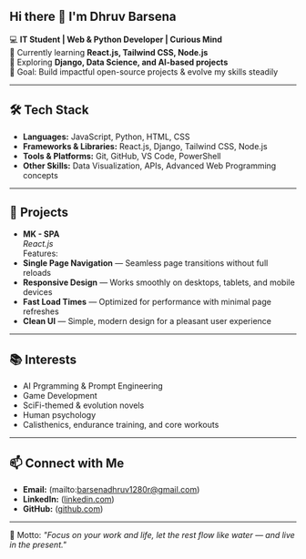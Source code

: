 ## Hi there 👋 I'm Dhruv Barsena

<!--
**Barsena-dv/Barsena-dv** is a ✨ _special_ ✨ repository because its `README.md` (this file) appears on your GitHub profile.

Here are some ideas to get you started:

- 🔭 I’m currently working on ...
- 🌱 I’m currently learning ...
- 👯 I’m looking to collaborate on ...
- 🤔 I’m looking for help with ...
- 💬 Ask me about ...
- 📫 How to reach me: ...
- 😄 Pronouns: ...
- ⚡ Fun fact: ...
-->

💻 **IT Student | Web & Python Developer | Curious Mind**  
🌱 Currently learning **React.js, Tailwind CSS, Node.js**  
🚀 Exploring **Django, Data Science, and AI-based projects**  
🎯 Goal: Build impactful open-source projects & evolve my skills steadily

---

## 🛠️ Tech Stack
- **Languages:** JavaScript, Python, HTML, CSS
- **Frameworks & Libraries:** React.js, Django, Tailwind CSS, Node.js
- **Tools & Platforms:** Git, GitHub, VS Code, PowerShell
- **Other Skills:** Data Visualization, APIs, Advanced Web Programming concepts

---

## 📌 Projects
- **MK - SPA**  
  *React.js*  
  Features:  
- **Single Page Navigation** — Seamless page transitions without full reloads  
- **Responsive Design** — Works smoothly on desktops, tablets, and mobile devices  
- **Fast Load Times** — Optimized for performance with minimal page refreshes  
- **Clean UI** — Simple, modern design for a pleasant user experience  

---

## 📚 Interests
- AI Prgramming & Prompt Engineering
- Game Development
- SciFi-themed & evolution novels  
- Human psychology  
- Calisthenics, endurance training, and core workouts  

---

## 📫 Connect with Me
- **Email:** (mailto:barsenadhruv1280r@gmail.com)  
- **LinkedIn:** ([linkedin.com](https://www.linkedin.com/in/barsena-dhruv-a24b54374/))  
- **GitHub:** ([github.com](https://github.com/Barsena-dv))

---
 
💬 Motto: *"Focus on your work and life, let the rest flow like water — and live in the present."*


